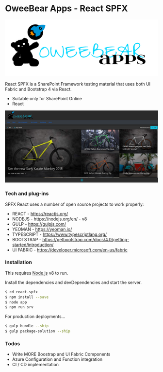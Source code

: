 # OweeBear Apps -  React SPFX
[![Build Status](https://github.com/Oweeboi011/React-SPFx/blob/master/src/images/oweebearApps.png?raw=true)](https://github.com/Oweeboi011)

React SPFX is a SharePoint Framework testing material that uses both UI Fabric and Bootstrap 4 via React.
  - Suitable only for SharePoint Online
  - React 

![Image Screenshot](https://github.com/Oweeboi011/React-SPFx/blob/master/src/images/screenshot.jpg?raw=true)
### Tech and plug-ins

SPFX React uses a number of open source projects to work properly:

* REACT - https://reactjs.org/
* NODEJS - https://nodejs.org/en/ - v8
* GULP - https://gulpjs.com/
* YEOMAN - https://yeoman.io/
* TYPESCRIPT - https://www.typescriptlang.org/
* BOOTSTRAP - https://getbootstrap.com/docs/4.0/getting-started/introduction/
* UI FABRIC - https://developer.microsoft.com/en-us/fabric

### Installation

This requires [Node.js](https://nodejs.org/) v8 to run.

Install the dependencies and devDependencies and start the server.

```sh
$ cd react-spfx
$ npm install --save
$ node app
$ npm run srv
```

For production deployments...

```sh
$ gulp bundle --ship
$ gulp package-solution --ship
```

### Todos

 - Write MORE Boostrap and UI Fabric Components
 - Azure Configuration and Function integration
 - CI / CD implementation
